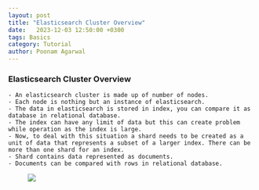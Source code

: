 ```yaml
---
layout: post
title: "Elasticsearch Cluster Overview"
date: 	2023-12-03 12:50:00 +0300
tags: Basics 
category: Tutorial
author: Poonam Agarwal
---
```

### Elasticsearch Cluster Overview

	- An elasticsearch cluster is made up of number of nodes.
	- Each node is nothing but an instance of elasticsearch.
	- The data in elasticsearch is stored in index, you can compare it as database in relational database.
	- The index can have any limit of data but this can create problem while operation as the index is large.
	- Now, to deal with this situation a shard needs to be created as a unit of data that represents a subset of a larger index. There can be more than one shard for an index.
	- Shard contains data represented as documents. 
	- Documents can be compared with rows in relational database.

<div>
<figure>
<img src="{{ site.github.url }}/media/img/elasticsearch-cluster-overview.png" />
</figure>

</div>


